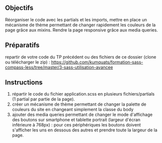 ## Objectifs
Réorganiser le code avec les partials et les imports, mettre en place un mécanisme de thème permettant de changer rapidement les couleurs de la page grâce aux mixins. Rendre la page responsive grâce aux media queries.

## Préparatifs
repartir de votre code du TP précédent ou des fichiers de ce dossier (clone ou télécharger le zip) : https://github.com/kumquats/formation-sass-compass-less/tree/master/3-sass-utilisation-avancee

## Instructions
1. répartir le code du fichier application.scss en plusieurs fichiers/partials (1 partial par partie de la page). 
2. créer un mécanisme de thème permettant de changer la palette de couleurs du site en changeant simplement la classe du body
3. ajouter des media queries permettant de changer le mode d'affichage des boutons sur smartphone et tablette portrait (largeur d'écran inférieure à 768px) : pour ces périphériques les boutons doivent s'afficher les uns en dessous des autres et prendre toute la largeur de la page.
